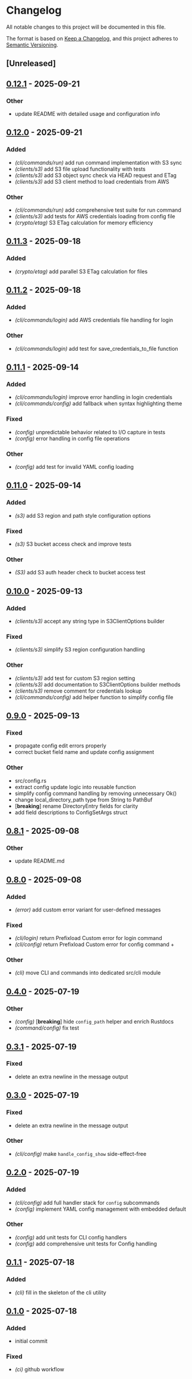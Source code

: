 # Changelog

All notable changes to this project will be documented in this file.

The format is based on [Keep a Changelog](https://keepachangelog.com/en/1.0.0/),
and this project adheres to [Semantic Versioning](https://semver.org/spec/v2.0.0.html).

## [Unreleased]

## [0.12.1](https://github.com/b4rgut/prefixload/compare/v0.12.0...v0.12.1) - 2025-09-21

### Other

- update README with detailed usage and configuration info

## [0.12.0](https://github.com/b4rgut/prefixload/compare/v0.11.3...v0.12.0) - 2025-09-21

### Added

- *(cli/commands/run)* add run command implementation with S3 sync
- *(clients/s3)* add S3 file upload functionality with tests
- *(clients/s3)* add S3 object sync check via HEAD request and ETag
- *(clients/s3)* add S3 client method to load credentials from AWS

### Other

- *(cli/commands/run)* add comprehensive test suite for run command
- *(clients/s3)* add tests for AWS credentials loading from config file
- *(crypto/etag)* S3 ETag calculation for memory efficiency

## [0.11.3](https://github.com/b4rgut/prefixload/compare/v0.11.2...v0.11.3) - 2025-09-18

### Added

- *(crypto/etag)* add parallel S3 ETag calculation for files

## [0.11.2](https://github.com/b4rgut/prefixload/compare/v0.11.1...v0.11.2) - 2025-09-18

### Added

- *(cli/commands/login)* add AWS credentials file handling for login

### Other

- *(cli/commands/login)* add test for save_credentials_to_file function

## [0.11.1](https://github.com/b4rgut/prefixload/compare/v0.11.0...v0.11.1) - 2025-09-14

### Added

- *(cli/commands/login)* improve error handling in login credentials
- *(cli/commands/config)* add fallback when syntax highlighting theme

### Fixed

- *(config)* unpredictable behavior related to I/O capture in tests
- *(config)* error handling in config file operations

### Other

- *(config)* add test for invalid YAML config loading

## [0.11.0](https://github.com/b4rgut/prefixload/compare/v0.10.0...v0.11.0) - 2025-09-14

### Added

- *(s3)* add S3 region and path style configuration options

### Fixed

- *(s3)* S3 bucket access check and improve tests

### Other

- *(S3)* add S3 auth header check to bucket access test

## [0.10.0](https://github.com/b4rgut/prefixload/compare/v0.9.0...v0.10.0) - 2025-09-13

### Added

- *(clients/s3)* accept any string type in S3ClientOptions builder

### Fixed

- *(clients/s3)* simplify S3 region configuration handling

### Other

- *(clients/s3)* add test for custom S3 region setting
- *(clients/s3)* add documentation to S3ClientOptions builder methods
- *(clients/s3)* remove comment for credentials lookup
- *(cli/commands/config)* add helper function to simplify config file

## [0.9.0](https://github.com/b4rgut/prefixload/compare/v0.8.1...v0.9.0) - 2025-09-13

### Fixed

- propagate config edit errors properly
- correct bucket field name and update config assignment

### Other

- src/config.rs
- extract config update logic into reusable function
- simplify config command handling by removing unnecessary Ok()
- change local_directory_path type from String to PathBuf
- [**breaking**] rename DirectoryEntry fields for clarity
- add field descriptions to ConfigSetArgs struct

## [0.8.1](https://github.com/b4rgut/prefixload/compare/v0.8.0...v0.8.1) - 2025-09-08

### Other

- update README.md

## [0.8.0](https://github.com/b4rgut/prefixload/compare/v0.7.1...v0.8.0) - 2025-09-08

### Added

- *(error)* add custom error variant for user-defined messages

### Fixed

- *(cli/login)* return Prefixload Custom error for login command
- *(cli/config)* return Prefixload Custom error for config command +

### Other

- *(cli)* move CLI and commands into dedicated src/cli module

## [0.4.0](https://github.com/b4rgut/prefixload/compare/v0.3.1...v0.4.0) - 2025-07-19

### Other

- *(config)* [**breaking**] hide `config_path` helper and enrich Rustdocs
- *(command/config)* fix test

## [0.3.1](https://github.com/b4rgut/prefixload/compare/v0.3.0...v0.3.1) - 2025-07-19

### Fixed

- delete an extra newline in the message output

## [0.3.0](https://github.com/b4rgut/prefixload/compare/v0.2.0...v0.3.0) - 2025-07-19

### Fixed

- delete an extra newline in the message output

### Other

- *(cli/config)* make `handle_config_show` side-effect-free

## [0.2.0](https://github.com/b4rgut/prefixload/compare/v0.1.1...v0.2.0) - 2025-07-19

### Added

- *(cli/config)* add full handler stack for `config` subcommands
- *(config)* implement YAML config management with embedded default

### Other

- *(config)* add unit tests for CLI config handlers
- *(config)* add comprehensive unit tests for Config handling

## [0.1.1](https://github.com/b4rgut/prefixload/compare/v0.1.0...v0.1.1) - 2025-07-18

### Added

- *(cli)* fill in the skeleton of the cli utility

## [0.1.0](https://github.com/b4rgut/prefixload/releases/tag/v0.1.0) - 2025-07-18

### Added

- initial commit

### Fixed

- *(ci)* github workflow
